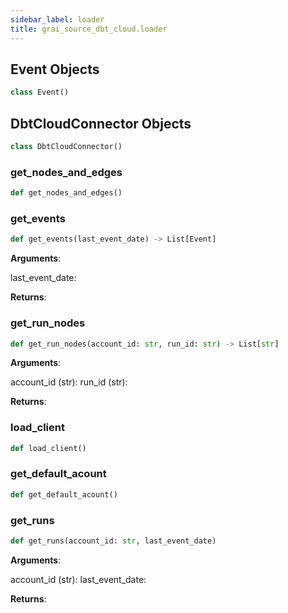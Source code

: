```yaml
---
sidebar_label: loader
title: grai_source_dbt_cloud.loader
---
```


## Event Objects

```python
class Event()
```



## DbtCloudConnector Objects

```python
class DbtCloudConnector()
```



### get\_nodes\_and\_edges

```python
def get_nodes_and_edges()
```



### get\_events

```python
def get_events(last_event_date) -> List[Event]
```

**Arguments**:

  last_event_date:


**Returns**:



### get\_run\_nodes

```python
def get_run_nodes(account_id: str, run_id: str) -> List[str]
```

**Arguments**:

  account_id (str):
  run_id (str):


**Returns**:



### load\_client

```python
def load_client()
```



### get\_default\_acount

```python
def get_default_acount()
```



### get\_runs

```python
def get_runs(account_id: str, last_event_date)
```

**Arguments**:

  account_id (str):
  last_event_date:


**Returns**:

